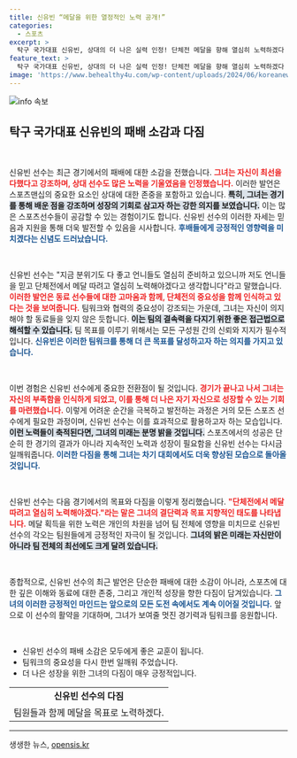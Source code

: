```yaml
---
title: 신유빈 “메달을 위한 열정적인 노력 공개!”
categories:
  - 스포츠
excerpt: >
  탁구 국가대표 신유빈, 상대의 더 나은 실력 인정! 단체전 메달을 향해 열심히 노력하겠다  끊임없는 도전과 발전의 의지를 드러낸 그의 포부에 귀 기울여보세요!
feature_text: >
  탁구 국가대표 신유빈, 상대의 더 나은 실력 인정! 단체전 메달을 향해 열심히 노력하겠다  끊임없는 도전과 발전의 의지를 드러낸 그의 포부에 귀 기울여보세요!
image: 'https://www.behealthy4u.com/wp-content/uploads/2024/06/koreanews.jpg'
---
```


<p><img src="https://www.behealthy4u.com/wp-content/uploads/2024/06/koreanews.jpg" alt="info 속보" /></p>

<h2 data-ke-size="size26">탁구 국가대표 신유빈의 패배 소감과 다짐</h2>

<p data-ke-size="size16">&nbsp;</p>

<p>신유빈 선수는 최근 경기에서의 패배에 대한 소감을 전했습니다. <b><span style="color: #ee2323;">그녀는 자신이 최선을 다했다고 강조하며, 상대 선수도 많은 노력을 기울였음을 인정했습니다.</span></b> 이러한 발언은 스포츠맨십의 중요한 요소인 상대에 대한 존중을 포함하고 있습니다. <b><span style="background-color: #21538527;">특히, 그녀는 경기를 통해 배운 점을 강조하며 성장의 기회로 삼고자 하는 강한 의지를 보였습니다.</span></b> 이는 많은 스포츠선수들이 공감할 수 있는 경험이기도 합니다. 신유빈 선수의 이러한 자세는 믿음과 지원을 통해 더욱 발전할 수 있음을 시사합니다. <b><span style="color: #1a5490;">후배들에게 긍정적인 영향력을 미치겠다는 신념도 드러났습니다.</span></b></p>

<p data-ke-size="size16">&nbsp;</p>

<p>신유빈 선수는 "지금 분위기도 다 좋고 언니들도 열심히 준비하고 있으니까 저도 언니들을 믿고 단체전에서 메달 따려고 열심히 노력해야겠다고 생각합니다"라고 말했습니다. <b><span style="color: #ee2323;">이러한 발언은 동료 선수들에 대한 고마움과 함께, 단체전의 중요성을 함께 인식하고 있다는 것을 보여줍니다.</span></b> 팀워크와 협력의 중요성이 강조되는 가운데, 그녀는 자신이 의지해야 할 동료들을 잊지 않은 듯합니다. <b><span style="background-color: #21538527;">이는 팀의 결속력을 다지기 위한 좋은 접근법으로 해석할 수 있습니다.</span></b> 팀 목표를 이루기 위해서는 모든 구성원 간의 신뢰와 지지가 필수적입니다. <b><span style="color: #1a5490;">신유빈은 이러한 팀워크를 통해 더 큰 목표를 달성하고자 하는 의지를 가지고 있습니다.</span></b></p>

<p data-ke-size="size16">&nbsp;</p>

<p>이번 경험은 신유빈 선수에게 중요한 전환점이 될 것입니다. <b><span style="color: #ee2323;">경기가 끝나고 나서 그녀는 자신의 부족함을 인식하게 되었고, 이를 통해 더 나은 자기 자신으로 성장할 수 있는 기회를 마련했습니다.</span></b> 이렇게 어려운 순간을 극복하고 발전하는 과정은 거의 모든 스포츠 선수에게 필요한 과정이며, 신유빈 선수는 이를 효과적으로 활용하고자 하는 모습입니다. <b><span style="background-color: #21538527;">이런 노력들이 축적된다면, 그녀의 미래는 분명 밝을 것입니다.</span></b> 스포츠에서의 성공은 단순히 한 경기의 결과가 아니라 지속적인 노력과 성장이 필요함을 신유빈 선수는 다시금 일깨워줍니다. <b><span style="color: #1a5490;">이러한 다짐을 통해 그녀는 차기 대회에서도 더욱 향상된 모습으로 돌아올 것입니다.</span></b></p>

<p data-ke-size="size16">&nbsp;</p>

<p>신유빈 선수는 다음 경기에서의 목표와 다짐을 이렇게 정리했습니다. <b><span style="color: #ee2323;">"단체전에서 메달 따려고 열심히 노력해야겠다."라는 말은 그녀의 결단력과 목표 지향적인 태도를 나타냅니다.</span></b> 메달 획득을 위한 노력은 개인의 차원을 넘어 팀 전체에 영향을 미치므로 신유빈 선수의 각오는 팀원들에게 긍정적인 자극이 될 것입니다. <b><span style="background-color: #21538527;">그녀의 밝은 미래는 자신만이 아니라 팀 전체의 최선에도 크게 달려 있습니다.</span></b></p>

<p data-ke-size="size16">&nbsp;</p>

<p>종합적으로, 신유빈 선수의 최근 발언은 단순한 패배에 대한 소감이 아니라, 스포츠에 대한 깊은 이해와 동료에 대한 존중, 그리고 개인적 성장을 향한 다짐이 담겨있습니다. <b><span style="color: #1a5490;">그녀의 이러한 긍정적인 마인드는 앞으로의 모든 도전 속에서도 계속 이어질 것입니다.</span></b> 앞으로 이 선수의 활약을 기대하며, 그녀가 보여줄 멋진 경기력과 팀워크를 응원합니다. </p>

<p data-ke-size="size16">&nbsp;</p>

<ul>
  <li>신유빈 선수의 패배 소감은 모두에게 좋은 교훈이 됩니다.</li>
  <li>팀워크의 중요성을 다시 한번 일깨워 주었습니다.</li>
  <li>더 나은 성장을 위한 그녀의 다짐이 매우 긍정적입니다.</li>
</ul>

<table>
  <tr>
    <td style="text-align: center; height: 17px;"><b>신유빈 선수의 다짐</b></td>
  </tr>
  <tr>
    <td style="text-align: center; height: 17px;">팀원들과 함께 메달을 목표로 노력하겠다.</td>
  </tr>
</table>

<hr>
생생한 뉴스, <a href="https://opensis.kr" rel="dofollow">opensis.kr</a>


